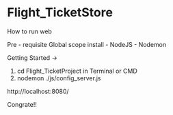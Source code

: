 ﻿# Flight_TicketStore

How to run web 

Pre - requisite
  Global scope install
    - NodeJS 
    - Nodemon
    
Getting Started ->
  1. cd Flight_TicketProject in Terminal or CMD
  2. nodemon ./js/config_server.js

http://localhost:8080/ 

Congrate!!
